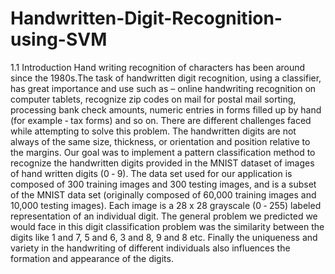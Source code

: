# Handwritten-Digit-Recognition-using-SVM
1.1	Introduction
Hand writing recognition of characters has been around since the 1980s.The task of handwritten digit recognition, using a classifier, has great importance and use such as – online handwriting recognition on computer tablets, recognize zip codes on mail for postal mail sorting, processing bank check amounts, numeric entries in forms filled up by hand (for example ‐ tax forms) and so on. There are different challenges faced while attempting to solve this problem. The handwritten digits are not always of the same size, thickness, or orientation and position relative to the margins. Our goal was to implement a pattern classification method to recognize the handwritten digits provided in the MNIST dataset of images of hand written digits (0 ‐ 9). The data set used for our application is composed of 300 training images and 300 testing images, and is a subset of the MNIST data set (originally composed of 60,000 training images and 10,000 testing images). Each image is a 28 x 28 grayscale (0 ‐ 255) labeled representation of an individual digit. The general problem we predicted we would face in this digit classification problem was the similarity between the digits like 1 and 7, 5 and 6, 3 and 8, 9 and 8 etc. Finally the uniqueness and variety in the handwriting of different individuals also influences the formation and appearance of the digits.
